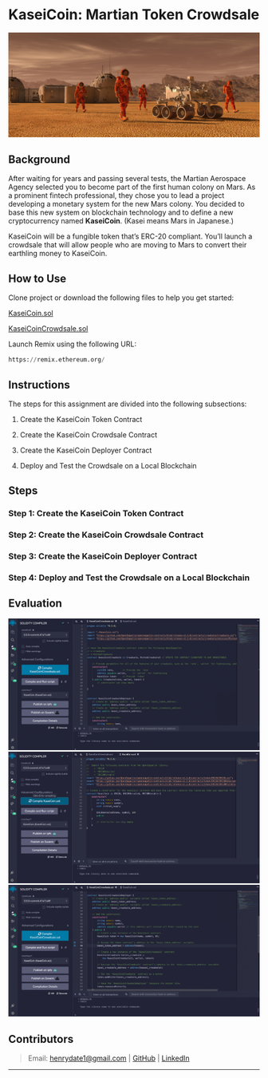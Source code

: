 # KaseiCoin: Martian Token Crowdsale

![alt=""](Images/application-image.png)

## Background

After waiting for years and passing several tests, the Martian Aerospace Agency selected you to become part of the first human colony on Mars. As a prominent fintech professional, they chose you to lead a project developing a monetary system for the new Mars colony. You decided to base this new system on blockchain technology and to define a new cryptocurrency named **KaseiCoin**. (Kasei means Mars in Japanese.)

KaseiCoin will be a fungible token that’s ERC-20 compliant. You’ll launch a crowdsale that will allow people who are moving to Mars to convert their earthling money to KaseiCoin.


## How to Use

Clone project or download the following files to help you get started:

[KaseiCoin.sol](KaseiCoin.sol)

[KaseiCoinCrowdsale.sol](KaseiCoinCrowdsale.sol)

Launch Remix using the following URL:

```python
https://remix.ethereum.org/
```


## Instructions

The steps for this assignment are divided into the following subsections:

1. Create the KaseiCoin Token Contract

2. Create the KaseiCoin Crowdsale Contract

3. Create the KaseiCoin Deployer Contract

4. Deploy and Test the Crowdsale on a Local Blockchain


## Steps 

### Step 1: Create the KaseiCoin Token Contract


### Step 2: Create the KaseiCoin Crowdsale Contract


### Step 3: Create the KaseiCoin Deployer Contract


### Step 4: Deploy and Test the Crowdsale on a Local Blockchain


## Evaluation

![KASEI](Images/ksi.png)
![CROWDSALE](Images/compile_KSI.png)
![DEPLOYER](Images/deployer.png)


## Contributors
> Email: henrydate1@gmail.com |
> [GitHub](https://github.com/henrydate) |
> [LinkedIn](https://www.linkedin.com/in/henry-date-9356351a4/)

---

